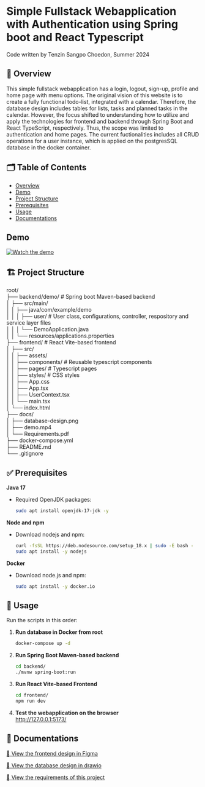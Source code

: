 # Simple Fullstack Webapplication with Authentication using Spring boot and React Typescript
Code written by Tenzin Sangpo Choedon, Summer 2024

## 📄 Overview
This simple fullstack webapplication has a login, logout, sign-up, profile and home page with menu options. The original vision of this website is to create a fully functional todo-list, integrated with a calendar. Therefore, the database design includes tables for lists, tasks and planned tasks in the calendar. However, the focus shifted to understanding how to utilize and apply the technologies for frontend and backend through Spring Boot and React TypeScript, respectively. Thus, the scope was limited to authentication and home pages. The current fuctionalities includes all CRUD operations for a user instance, which is applied on the postgresSQL database in the docker container.

## 🗂️ Table of Contents

- [Overview](#-overview)
- [Demo](#-demo)
- [Project Structure](#-project-structure)
- [Prerequisites](#-prerequisites)
- [Usage](#-usage)
- [Documentations](#-documentations)

## Demo

[![Watch the demo](https://img.youtube.com/vi/N-nHs1oFD2I/0.jpg)](https://www.youtube.com/watch?v=N-nHs1oFD2I)

## 🏗️ Project Structure

root/  
├── backend/demo/          # Spring boot Maven-based backend  
│   ├── src/main/  
│   │   ├── java/com/example/demo  
│   │   │   ├── user/      # User class, configurations, controller, respository and service layer files  
│   │   │   └── DemoApplication.java  
│   │   └── resources/applications.properties  
├── frontend/                #  React Vite-based frontend  
│   ├── src/  
│   │   ├── assets/  
│   │   ├── components/      # Reusable typescript components  
│   │   ├── pages/           # Typescript pages  
│   │   ├── styles/          # CSS styles  
│   │   ├── App.css  
│   │   ├── App.tsx  
│   │   ├── UserContext.tsx  
│   │   └── main.tsx  
│   └── index.html  
├── docs/  
│   ├── database-design.png  
│   ├── demo.mp4  
│   └── Requirements.pdf  
├── docker-compose.yml  
├── README.md  
└── .gitignore  

## ✅ Prerequisites

**Java 17**  
- Required OpenJDK packages:  
  ```bash
  sudo apt install openjdk-17-jdk -y
  ```
  
**Node and npm**
- Download nodejs and npm:
  ```bash
  curl -fsSL https://deb.nodesource.com/setup_18.x | sudo -E bash -
  sudo apt install -y nodejs
  ```

**Docker**
- Download node.js and npm:
  ```bash
  sudo apt install -y docker.io
  ```

## 🚀 Usage

Run the scripts in this order:

1. **Run database in Docker from root**  
   ```bash
   docker-compose up -d
   ```
2. **Run Spring Boot Maven-based backend**  
   ```bash
   cd backend/
   ./mvnw spring-boot:run
   ```
3. **Run React Vite-based Frontend**  
   ```bash
   cd frontend/
   npm run dev
   ```

4. **Test the webapplication on the browser**  
   http://127.0.0.1:5173/

## 📘 Documentations
[📄 View the frontend design in Figma](https://www.figma.com/design/UNFxV34ATeXhXqA3p3tdEG/Todo-list-webapplication?node-id=1-2&p=f)

[📄 View the database design in drawio](docs/database-design.png)

[📄 View the requirements of this project](docs/Requirements.pdf)
